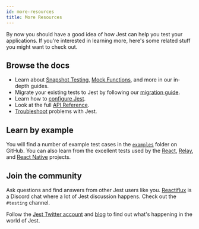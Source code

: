 ```yaml
---
id: more-resources
title: More Resources
---
```


By now you should have a good idea of how Jest can help you test your applications. If you're interested in learning more, here's some related stuff you might want to check out.

## Browse the docs

- Learn about [Snapshot Testing](SnapshotTesting.md), [Mock Functions](MockFunctions.md), and more in our in-depth guides.
- Migrate your existing tests to Jest by following our [migration guide](MigrationGuide.md).
- Learn how to [configure Jest](Configuration.md).
- Look at the full [API Reference](GlobalAPI.md).
- [Troubleshoot](Troubleshooting.md) problems with Jest.

## Learn by example

You will find a number of example test cases in the [`examples`](https://github.com/facebook/jest/tree/main/examples) folder on GitHub. You can also learn from the excellent tests used by the [React](https://github.com/facebook/react/tree/main/packages/react/src/__tests__), [Relay](https://github.com/facebook/relay/tree/main/packages/react-relay/__tests__), and [React Native](https://github.com/facebook/react-native/tree/main/Libraries/Animated/__tests__) projects.

## Join the community

Ask questions and find answers from other Jest users like you. [Reactiflux](https://www.reactiflux.com/) is a Discord chat where a lot of Jest discussion happens. Check out the `#testing` channel.

Follow the [Jest Twitter account](https://twitter.com/fbjest) and [blog](/blog/) to find out what's happening in the world of Jest.
